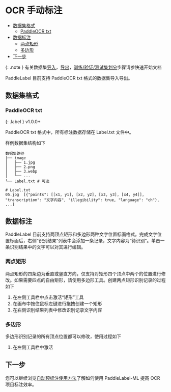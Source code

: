 # OCR 手动标注

<!-- TOC -->

- [数据集格式](#%E6%95%B0%E6%8D%AE%E9%9B%86%E6%A0%BC%E5%BC%8F)
    - [PaddleOCR txt](#paddleocr-txt)
- [数据标注](#%E6%95%B0%E6%8D%AE%E6%A0%87%E6%B3%A8)
    - [两点矩形](#%E4%B8%A4%E7%82%B9%E7%9F%A9%E5%BD%A2)
    - [多边形](#%E5%A4%9A%E8%BE%B9%E5%BD%A2)
- [下一步](#%E4%B8%8B%E4%B8%80%E6%AD%A5)

<!-- /TOC -->

{: .note }
有关数据集[导入](../quick_start.html#导入数据集)，[导出](../quick_start.html#导出数据集)，[训练/验证/测试集划分](../quick_start.html#数据集划分)步骤请参快速开始文档

PaddleLabel 目前支持 PaddleOCR txt 格式的数据集导入导出。

## 数据集格式

### PaddleOCR txt

{: .label } v1.0.0+

PaddleOCR txt 格式中，所有标注数据存储在 Label.txt 文件中。

样例数据集结构如下

```shell
数据集路径
├── image
│   ├── 1.jpg
│   ├── 2.png
│   ├── 3.webp
│   └── ...
└── Label.txt # 可选

# Label.txt
05.jpg	[{"points": [[x1, y1], [x2, y2], [x3, y3], [x4, y4]], "transcription": "文字内容", "illegibility": true, "language": "ch"}, ...]
```

## 数据标注

PaddleLabel 目前支持两顶点矩形和多边形两种文字位置标画格式。完成文字位置标画后，右侧“识别结果”列表中会添加一条记录，文字内容为“待识别”。单击一条识别结果中的文字可以对其进行编辑。

### 两点矩形

两点矩形的四条边为垂直或竖直方向，仅支持对矩形四个顶点中两个的位置进行修改。如果需要四点的自由矩形，请使用多边形工具。创建两点矩形识别记录的过程如下

1. 在左侧工具栏中点击激活“矩形”工具
2. 在画布中按住鼠标左键进行拖拽创建一个矩形
3. 在右侧识别结果列表中修改识别记录文字内容

### 多边形

多边形识别记录的所有顶点位置都可以修改，使用过程如下

1. 在左侧工具栏中激活
## 下一步

您可以继续浏览[自动预标注使用方法](/doc/CN/ML/auto_inference.md)了解如何使用 PaddleLabel-ML 提高 OCR 项目标注效率。
